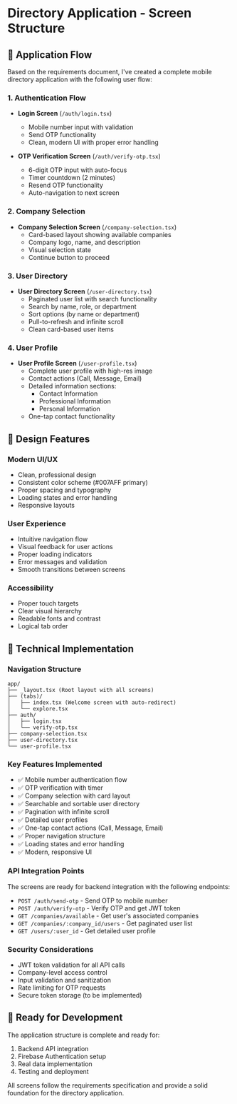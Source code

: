 # Directory Application - Screen Structure

## 📱 Application Flow

Based on the requirements document, I've created a complete mobile directory application with the following user flow:

### 1. **Authentication Flow**
- **Login Screen** (`/auth/login.tsx`)
  - Mobile number input with validation
  - Send OTP functionality
  - Clean, modern UI with proper error handling

- **OTP Verification Screen** (`/auth/verify-otp.tsx`)
  - 6-digit OTP input with auto-focus
  - Timer countdown (2 minutes)
  - Resend OTP functionality
  - Auto-navigation to next screen

### 2. **Company Selection**
- **Company Selection Screen** (`/company-selection.tsx`)
  - Card-based layout showing available companies
  - Company logo, name, and description
  - Visual selection state
  - Continue button to proceed

### 3. **User Directory**
- **User Directory Screen** (`/user-directory.tsx`)
  - Paginated user list with search functionality
  - Search by name, role, or department
  - Sort options (by name or department)
  - Pull-to-refresh and infinite scroll
  - Clean card-based user items

### 4. **User Profile**
- **User Profile Screen** (`/user-profile.tsx`)
  - Complete user profile with high-res image
  - Contact actions (Call, Message, Email)
  - Detailed information sections:
    - Contact Information
    - Professional Information
    - Personal Information
  - One-tap contact functionality

## 🎨 Design Features

### **Modern UI/UX**
- Clean, professional design
- Consistent color scheme (#007AFF primary)
- Proper spacing and typography
- Loading states and error handling
- Responsive layouts

### **User Experience**
- Intuitive navigation flow
- Visual feedback for user actions
- Proper loading indicators
- Error messages and validation
- Smooth transitions between screens

### **Accessibility**
- Proper touch targets
- Clear visual hierarchy
- Readable fonts and contrast
- Logical tab order

## 🔧 Technical Implementation

### **Navigation Structure**
```
app/
├── _layout.tsx (Root layout with all screens)
├── (tabs)/
│   ├── index.tsx (Welcome screen with auto-redirect)
│   └── explore.tsx
├── auth/
│   ├── login.tsx
│   └── verify-otp.tsx
├── company-selection.tsx
├── user-directory.tsx
└── user-profile.tsx
```

### **Key Features Implemented**
- ✅ Mobile number authentication flow
- ✅ OTP verification with timer
- ✅ Company selection with card layout
- ✅ Searchable and sortable user directory
- ✅ Pagination with infinite scroll
- ✅ Detailed user profiles
- ✅ One-tap contact actions (Call, Message, Email)
- ✅ Proper navigation structure
- ✅ Loading states and error handling
- ✅ Modern, responsive UI

### **API Integration Points**
The screens are ready for backend integration with the following endpoints:
- `POST /auth/send-otp` - Send OTP to mobile number
- `POST /auth/verify-otp` - Verify OTP and get JWT token
- `GET /companies/available` - Get user's associated companies
- `GET /companies/:company_id/users` - Get paginated user list
- `GET /users/:user_id` - Get detailed user profile

### **Security Considerations**
- JWT token validation for all API calls
- Company-level access control
- Input validation and sanitization
- Rate limiting for OTP requests
- Secure token storage (to be implemented)

## 🚀 Ready for Development

The application structure is complete and ready for:
1. Backend API integration
2. Firebase Authentication setup
3. Real data implementation
4. Testing and deployment

All screens follow the requirements specification and provide a solid foundation for the directory application.
